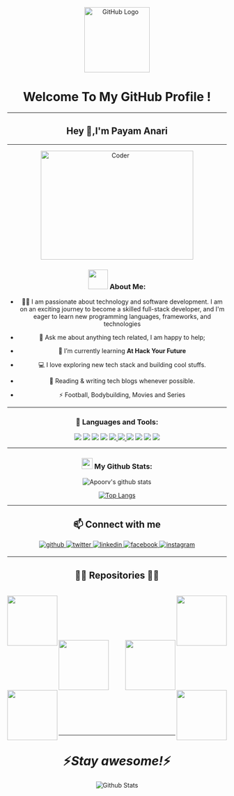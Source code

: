 <div align="center">
<img src="https://github.com/raghavk16/raghavk16/blob/master/octo.gif" alt="GitHub Logo" width="150" height="150" />
</div>

<div align="center">
   <h1> Welcome To My GitHub Profile ! </h1>
  
  ---
## Hey 👋,I'm Payam Anari

---


<img src="https://github.com/raghavk16/raghavk16/blob/master/coderman.gif" alt="Coder" align="center" width="350" height="250" />
  
### <img src="https://github.com/TheDudeThatCode/TheDudeThatCode/blob/master/Assets/Developer.gif" width="45" /> About Me:
- 🧑‍💻 I am passionate about technology and software development. I am on an exciting journey to become a skilled full-stack developer, and I'm eager to learn new programming languages, frameworks, and technologies

- 💬 Ask me about anything tech related, I am happy to help;
- 🌱 I’m currently learning **At Hack Your Future**
- 💻 I love exploring new tech stack and building cool stuffs.
- 📰 Reading & writing tech blogs whenever possible.
- ⚡ Football, Bodybuilding, Movies and Series

---

### 🔨 Languages and Tools:

<img  src="https://readme-components.vercel.app/api?component=logo&fill=black&logo=html5&svgfill=f06629">
</a>
<img  src="https://readme-components.vercel.app/api?component=logo&fill=black&logo=CSS3&svgfill=028dd1">
</a>
<img  src="https://readme-components.vercel.app/api?component=logo&fill=black&logo=javascript&svgfill=f6df1c">
</a>
<img  src="https://readme-components.vercel.app/api?component=logo&fill=black&logo=node.js&svgfill=659b60">
</a>
<a href="https://github.com/harish-sethuraman/readme-components">
 <img  src="https://readme-components.vercel.app/api?component=logo&fill=black&logo=react&animation=spin&svgfill=15d8fe"> 
<img  src="https://readme-components.vercel.app/api?component=logo&fill=black&logo=github">
</a>
<img  src="https://readme-components.vercel.app/api?component=logo&fill=black&logo=git">
</a>
<img  src="https://readme-components.vercel.app/api?component=logo&fill=black&logo=npm">
</a>
<img  src="https://readme-components.vercel.app/api?component=logo&fill=black&logo=json">
</a>
<img  src="https://readme-components.vercel.app/api?component=logo&fill=black&logo=mongodb">
</a>

---
### <img src='https://media1.giphy.com/media/du3J3cXyzhj75IOgvA/giphy.gif?cid=ecf05e47x2g034i9pzwtzzsd3xgg2w9nr94t4tflbbgo3008&rid=giphy.gif' width='25' /> My Github Stats:

![Apoorv's github stats](https://github-readme-stats.vercel.app/api?username=payamanari&show_icons=true&title_color=ffc857&icon_color=8ac926&text_color=daf7dc&bg_color=151515&hide=issues&count_private=true&include_all_commits=true)

[![Top Langs](https://github-readme-stats.vercel.app/api/top-langs/?username=payamanari&layout=compact&text_color=daf7dc&bg_color=151515&hide=css,html,php)](https://github.com/anuraghazra/github-readme-stats)

---

## 📫 Connect with me  
<div align="center">
<a href="https://github.com/payamanari" target="_blank">
<img src=https://img.shields.io/badge/github-%2324292e.svg?&style=for-the-badge&logo=github&logoColor=white alt=github style="margin-bottom: 5px;" />
</a>
<a href="https://twitter.com/Bokelash" target="_blank">
<img src=https://img.shields.io/badge/twitter-%2300acee.svg?&style=for-the-badge&logo=twitter&logoColor=white alt=twitter style="margin-bottom: 5px;" />
</a>
<a href="https://linkedin.com/in/payam-anari-3476bb131/" target="_blank">
<img src=https://img.shields.io/badge/linkedin-%231E77B5.svg?&style=for-the-badge&logo=linkedin&logoColor=white alt=linkedin style="margin-bottom: 5px;" />
</a>
<a href="https://www.facebook.com/payam.anari" target="_blank">
<img src=https://img.shields.io/badge/facebook-%232E87FB.svg?&style=for-the-badge&logo=facebook&logoColor=white alt=facebook style="margin-bottom: 5px;" />
</a>
<a href="https://instagram.com/payam.anari" target="_blank">
<img src=https://img.shields.io/badge/instagram-%23000000.svg?&style=for-the-badge&logo=instagram&logoColor=white alt=instagram style="margin-bottom: 5px;" />
</a>  
</div>

---

<h2 align="center">👨‍💻 Repositories 👨‍💻</h2>
<br>
<div width="100%" align="center">
  <a align="left" href="https://github.com/payamanari/Api-movie-finder" title="Api-movie-finder"><img align="left" height="115" src="https://github-readme-stats.vercel.app/api/pin/?username=payamanari&repo=Api-movie-finder&theme=react&border_color=61dafb&border_radius=10"></a>
  <a align="right" href="https://github.com/payamanari/Api-image-finder" title="Api-image-finder"><img align="right" height="115" src="https://github-readme-stats.vercel.app/api/pin/?username=payamanari&repo=Api-image-finder&theme=react&border_color=61dafb&border_radius=10"></a>
</div>
<br/><br/><br/><br/><br/><br/>
<div width="100%" align="center">
  <a align="left" href="https://github.com/payamanari/Calendar-Project" title="Calendar-Project"><img align="left" height="115" src="https://github-readme-stats.vercel.app/api/pin/?username=payamanari&repo=Calendar-Project&theme=react&border_color=61dafb&border_radius=10"></a>
  <a align="right" href="https://github.com/payamanari/Api-weather-app" title="Api-weather-app"><img align="right" height="115" src="https://github-readme-stats.vercel.app/api/pin/?username=payamanari&repo=Api-weather-app&theme=react&border_color=61dafb&border_radius=10"></a>
</div>
<br/><br/><br/><br/><br/><br/>
<div width="100%" align="center">
  <a align="left" href="https://github.com/payamanari/Drum-Kit" title="Drum-Kit"><img align="left" height="115" src="https://github-readme-stats.vercel.app/api/pin/?username=payamanari&repo=Drum-Kit&theme=react&border_color=61dafb&border_radius=10"></a>
  <a align="right" href="https://github.com/payamanari/WEBSITENAME-copy" title="WEBSITENAME-copy"><img align="right" height="115" src="https://github-readme-stats.vercel.app/api/pin/?username=payamanari&repo=WEBSITENAME-copy&theme=react&border_color=61dafb&border_radius=10"></a>
</div>
<br/><br/><br/><br/><br/><br/>


---

<h1 align='center'>⚡️<i>Stay awesome!</i>⚡️</h1>

<p align="center">
        <img src="https://raw.githubusercontent.com/mayhemantt/mayhemantt/Update/svg/Bottom.svg" alt="Github Stats" />
</p>
